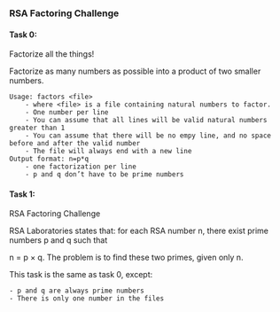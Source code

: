 ### RSA Factoring Challenge

#### Task 0:
Factorize all the things!

Factorize as many numbers as possible into a product of two smaller numbers.

	Usage: factors <file>
		- where <file> is a file containing natural numbers to factor.
		- One number per line
		- You can assume that all lines will be valid natural numbers greater than 1
		- You can assume that there will be no empy line, and no space before and after the valid number
		- The file will always end with a new line
	Output format: n=p*q
		- one factorization per line
		- p and q don’t have to be prime numbers

#### Task 1:
RSA Factoring Challenge

RSA Laboratories states that: for each RSA number n, there exist prime numbers p and q such that

n = p × q. The problem is to find these two primes, given only n.

This task is the same as task 0, except:

	- p and q are always prime numbers
	- There is only one number in the files
